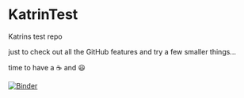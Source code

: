 # KatrinTest
Katrins test repo

just to check out all the GitHub features and try a few smaller things...

time to have a ☕ and 😃


[![Binder](https://binder.let.ethz.ch/badge_logo.svg)](https://binder.let.ethz.ch/v2/gh/KatrinIB/KatrinTest/main?labpath=https%3A%2F%2Fgithub.com%2FKatrinIB%2Fbinder-shiny-test%2Fblob%2Fmain%2Fgapminder_webscraping.ipynb)
